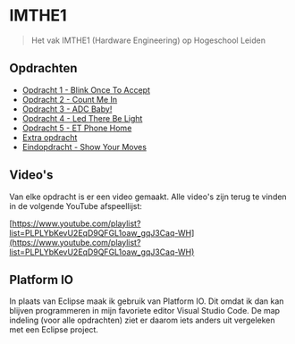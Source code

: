 # IMTHE1
> Het vak IMTHE1 (Hardware Engineering) op Hogeschool Leiden

## Opdrachten
* [Opdracht 1 - Blink Once To Accept][O1]
* [Opdracht 2 - Count Me In][O2]
* [Opdracht 3 - ADC Baby!][O3]
* [Opdracht 4 - Led There Be Light][O4]
* [Opdracht 5 - ET Phone Home][O5]
* [Extra opdracht][EX]
* [Eindopdracht - Show Your Moves][EI]

## Video's

Van elke opdracht is er een video gemaakt. Alle video's zijn terug te vinden in de volgende YouTube afspeellijst:

[https://www.youtube.com/playlist?list=PLPLYbKevU2EqD9QFGL1oaw_gqJ3Caq-WH](https://www.youtube.com/playlist?list=PLPLYbKevU2EqD9QFGL1oaw_gqJ3Caq-WH)

## Platform IO

In plaats van Eclipse maak ik gebruik van Platform IO. Dit omdat ik dan kan blijven programmeren in mijn favoriete editor Visual Studio Code. De map indeling (voor alle opdrachten) ziet er daarom iets anders uit vergeleken met een Eclipse project.

[O1]: O1 "Opdracht 1 - Blink Once To Accept"
[O2]: O2 "Opdracht 2 - Count Me In"
[O3]: O3 "Opdracht 3 - ADC Baby!"
[O4]: O4 "Opdracht 4 - Led There Be Light"
[O5]: O5 "Opdracht 5 - ET Phone Home"
[EX]: EX "Extra opdracht"
[EI]: EI "Eindopdracht - Show Your Moves"
